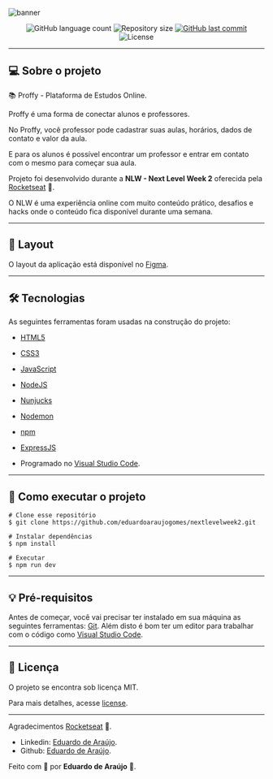 ![banner](https://user-images.githubusercontent.com/73198111/106046944-b2d21880-60c1-11eb-8265-b8c5740063e7.png)


<p align="center">
  <img alt="GitHub language count" src="https://img.shields.io/github/languages/count/philipeperete/NextLevelWeek2?color=%2304D361">

  <img alt="Repository size" src="https://img.shields.io/github/repo-size/philipeperete/NextLevelWeek2">

  <a href="https://github.com/philipeperete/NextLevelWeek2/commits/master">
    <img alt="GitHub last commit" src="https://img.shields.io/github/last-commit/philipeperete/NextLevelWeek2">
  </a>

  <img alt="License" src="https://img.shields.io/badge/license-MIT-brightgreen">

</p>

_________

## 💻 Sobre o projeto

📚 Proffy - Plataforma de Estudos Online.

Proffy é uma forma de conectar alunos e professores.

No Proffy, você professor pode cadastrar suas aulas, horários, dados de contato e valor da aula. 

E para os alunos é possível encontrar um professor e entrar em contato com o mesmo para começar sua aula.
 

Projeto foi desenvolvido durante a **NLW - Next Level Week 2** oferecida pela [Rocketseat] 🚀.

O NLW é uma experiência online com muito conteúdo prático, desafios e hacks onde o conteúdo fica disponível durante uma semana.

_________

## 🎨 Layout

O layout da aplicação está disponível no [Figma].

_________

## 🛠 Tecnologias

As seguintes ferramentas foram usadas na construção do projeto:
 
 - [HTML5]
 - [CSS3]
 - [JavaScript]

 - [NodeJS]
 - [Nunjucks]
 - [Nodemon]
 
 - [npm]
 - [ExpressJS]

- Programado no [Visual Studio Code].

_________

## 🚀 Como executar o projeto

    # Clone esse repositório
    $ git clone https://github.com/eduardoaraujogomes/nextlevelweek2.git
    
    # Instalar dependências
    $ npm install  
    
    # Executar
    $ npm run dev

_________

## 💡 Pré-requisitos

Antes de começar, você vai precisar ter instalado em sua máquina as seguintes ferramentas:
[Git](https://git-scm.com).
Além disto é bom ter um editor para trabalhar com o código como [Visual Studio Code].

_________ 

## 📝 Licença

O projeto se encontra sob licença MIT.

Para mais detalhes, acesse [license](LICENSE).

_________

Agradecimentos [Rocketseat] 🚀.

* Linkedin: [Eduardo de Araújo](https://www.linkedin.com/in/eduardo-de-ara%C3%BAjo-gomes-filho-822428b8/).
* Github: [Eduardo de Araújo](https://github.com/eduardoaraujogomes).

Feito com 💙 por **Eduardo de Araújo** 👻.

[Rocketseat]: https://rocketseat.com.br
[Figma]: https://www.figma.com/file/GHGS126t7WYjnPZdRKChJF/?viewer=1&node-id= 

[HTML5]: https://developer.mozilla.org/en-US/docs/Web/Guide/HTML/HTML5
[CSS3]: https://developer.mozilla.org/en-US/docs/Archive/CSS3 
 
[JavaScript]: https://www.javascript.com/  

[ExpressJS]: https://expressjs.com/
[Nunjucks]: https://mozilla.github.io/nunjucks/templating.html
[Nodemon]: https://nodemon.io/
[NodeJS]: https://nodejs.org/
[npm]: https://www.npmjs.com/get-npm

[Visual Studio Code]: https://code.visualstudio.com/ 
